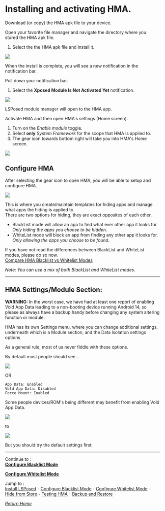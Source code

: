# Installing and activating HMA.

Download (or copy) the HMA apk file to your device.<br>

Open your favorite file manager and navigate the directory where you stored the HMA apk file.
1. Select the the HMA apk file and install it.

![](image/HMA01.jpg?raw=true)

When the install is complete, you will see a new notification in the notification bar.

Pull down your notification bar.

1. Select the <b>Xposed Module Is Not Activated Yet</b> notification.

![](image/HMA02.jpg?raw=true)

LSPosed module manager will open to the HMA app.<br>

Activate HMA and then open HMA's settings (Home screen).
1. Turn on the <i>Enable module</i> toggle.
2. Select <b>only</b> <i>System Framework</i> for the scope that HMA is applied to.
3. The gear icon towards bottom right will take you into HMA's Home screen.

![](image/HMA03.jpg?raw=true)


## Configure HMA

After selecting the gear icon to open HMA, you will be able to setup and configure HMA.

![](image/HMA00.jpg?raw=true)

This is where you create/maintain templates for hiding apps and manage what apps the hiding is applied to.<br>
There are two options for hiding, they are exact opposites of each other.<br>
- BlackList mode will allow an app to find what ever other app it looks for.<br>
  <i>Only hiding the apps you choose to be hidden.</i>
- WhiteList mode will block an app from finding any other app it looks for.<br>
  <i>Only allowing the apps you choose to be found.</i>

If you have not read the differences between BlackList and WhiteList modes, please do so now.<br>
[Compare HMA Blacklist vs Whitelist Modes]

<i>Note: You can use a mix of both BlackList and WhiteList modes.</i>

---

## HMA Settings/Module Section:

**WARNING:** In the worst case, we have had at least one report of enabling Vold App Data leading to a non-booting device running Android 14,
so please as always have a backup handy before changing any system altering function or module.

HMA has its own Settings menu, where you can change additional settings, underneath which is a Module section, and the Data Isolation settings options

As a general rule, most of us never fiddle with these options. 

By default most people should see...

![](image/hma_settings1.jpg?raw=true)

OR

    App Data: Enabled
    Vold App Data: Disabled
    Force Mount: Enabled

Some people devices/ROM's being different may benefit from enabling Vold App Data. 

![](image/hma_settings2.jpg?raw=true)

to

![](image/hma_settings3.jpg?raw=true)

But you should try the default settings first.

---

Continue to :<br>
[<b>Configure Blacklist Mode</b>](BlackList.md)<br>

[<b>Configure Whitelist Mode</b>](WhiteList.md)<br>

Jump to :<br>
[Install LSPosed] - [Configure Blacklist Mode] - [Configure Whitelist Mode] - [Hide from Store] - [Testing HMA] - [Backup and Restore]<br>

[<i>Return Home</i>](README.md)

<!--List of page links-->
[HMA Home]: README.md
[Install LSPosed]: Install-LSPosed.md
[Install HMA]: Install-HMA.md
[Compare HMA Blacklist vs Whitelist Modes]: BlacklistvsWhitelist.md
[Configure Blacklist Mode]: BlackList.md
[Configure Whitelist Mode]: WhiteList.md
[Hide from Store]: PlayStore.md
[Testing HMA]: TestHMA.md
[Backup and Restore]: BackupAndRestore.md
[KnownIssues]: KnownIssues.md
